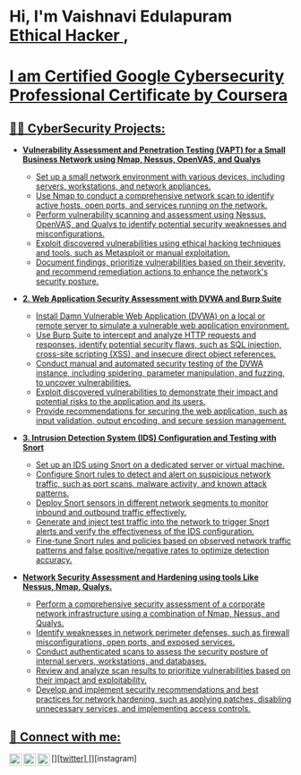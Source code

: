 
<h1>Hi, I'm Vaishnavi Edulapuram <br/><a href="https://github.com/VaishnaviEdulapuram">Ethical Hacker 
 </a>, <a href="https://www.linkedin.com/in/edulapuram-vaishnavi-69a859269/"></h1>

<h1>I am Certified Google Cybersecurity Professional Certificate by Coursera</h1>
<h2>👨‍💻 CyberSecurity Projects:</h2>

- <b>Vulnerability Assessment and Penetration Testing (VAPT) for a Small Business Network using Nmap, Nessus, OpenVAS, and Qualys </b>

   - Set up a small network environment with various devices, including servers, workstations, and network appliances.
   - Use Nmap to conduct a comprehensive network scan to identify active hosts, open ports, and services running on the network.
   - Perform vulnerability scanning and assessment using Nessus, OpenVAS, and Qualys to identify potential security weaknesses and misconfigurations.
   - Exploit discovered vulnerabilities using ethical hacking techniques and tools, such as Metasploit or manual exploitation.
   - Document findings, prioritize vulnerabilities based on their severity, and recommend remediation actions to enhance the network's security posture.

- <b>2. Web Application Security Assessment with DVWA and Burp Suite</b>

  - Install Damn Vulnerable Web Application (DVWA) on a local or remote server to simulate a vulnerable web application environment.
   - Use Burp Suite to intercept and analyze HTTP requests and responses, identify potential security flaws, such as SQL injection, cross-site scripting (XSS), and insecure direct object references.
   - Conduct manual and automated security testing of the DVWA instance, including spidering, parameter manipulation, and fuzzing, to uncover vulnerabilities.
   - Exploit discovered vulnerabilities to demonstrate their impact and potential risks to the application and its users.
   - Provide recommendations for securing the web application, such as input validation, output encoding, and secure session management.

- <b>3. Intrusion Detection System (IDS) Configuration and Testing with Snort</b>
   
   - Set up an IDS using Snort on a dedicated server or virtual machine.
   - Configure Snort rules to detect and alert on suspicious network traffic, such as port scans, malware activity, and known attack patterns.
   - Deploy Snort sensors in different network segments to monitor inbound and outbound traffic effectively.
   - Generate and inject test traffic into the network to trigger Snort alerts and verify the effectiveness of the IDS configuration.
   - Fine-tune Snort rules and policies based on observed network traffic patterns and false positive/negative rates to optimize detection accuracy.

- <b>Network Security Assessment and Hardening using tools Like Nessus, Nmap, Qualys.</b>

   - Perform a comprehensive security assessment of a corporate network infrastructure using a combination of Nmap, Nessus, and Qualys.
   - Identify weaknesses in network perimeter defenses, such as firewall misconfigurations, open ports, and exposed services.
   - Conduct authenticated scans to assess the security posture of internal servers, workstations, and databases.
   - Review and analyze scan results to prioritize vulnerabilities based on their impact and exploitability.
   - Develop and implement security recommendations and best practices for network hardening, such as applying patches, disabling unnecessary services, and implementing access controls.


<h2> 🤳 Connect with me:</h2>

[<img align="left" alt="EdulapuramVaishnavi | Twitter" width="22px" src="https://cdn.jsdelivr.net/npm/simple-icons@v3/icons/twitter.svg" />][twitter]
[<img align="left" alt="EdulapuramVaishnavi | LinkedIn" width="22px" src="https://cdn.jsdelivr.net/npm/simple-icons@v3/icons/linkedin.svg" />][linkedin]
[<img align="left" alt="EdulapuramVaishnavi | Instagram" width="22px" src="https://cdn.jsdelivr.net/npm/simple-icons@v3/icons/instagram.svg" />][instagram]


[linkedin]: https://www.linkedin.com/in/edulapuram-vaishnavi-69a859269/


